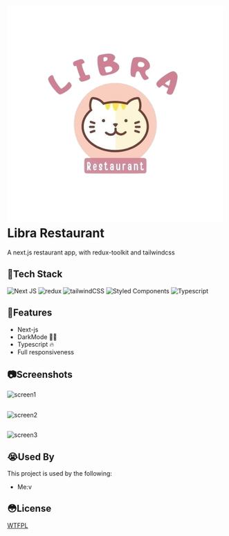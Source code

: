 

# ![alt text](https://github.com/supercoderl/Libra-Restaurant-Frontend/blob/main/public/assets/images/logo/logo-removebg-preview.png?raw=true) Libra Restaurant


A next.js restaurant app, with redux-toolkit and tailwindcss



## 🥵Tech Stack

![Next JS](https://img.shields.io/badge/Next-black?style=for-the-badge&logo=next.js&logoColor=white) ![redux](https://img.shields.io/badge/Redux-593D88?style=for-the-badge&logo=redux&logoColor=white)  ![tailwindCSS](https://img.shields.io/badge/Tailwind_CSS-38B2AC?style=for-the-badge&logo=tailwind-css&logoColor=white) ![Styled Components](https://img.shields.io/badge/styled--components-DB7093?style=for-the-badge&logo=styled-components&logoColor=white) ![Typescript](https://img.shields.io/badge/TypeScript-007ACC?style=for-the-badge&logo=typescript&logoColor=white) 

 
## 🦄Features

- Next-js
- DarkMode 🐱‍👤
- Typescript 🔥
- Full responsiveness


## 📷Screenshots


![screen1](https://user-images.githubusercontent.com/45109516/135887679-9d760f00-45da-41a7-baa7-e1ffe88f6ea0.png)



## 



![screen2](https://user-images.githubusercontent.com/45109516/135887676-5ae5a9d8-5232-4ea8-8a97-37d8855e476a.png)



## 


![screen3](https://user-images.githubusercontent.com/45109516/135887678-4f1667ce-b754-49f8-a62d-ebb6c9f888fb.png)


  
## 😭Used By

This project is used by the following:

- Me:v

  
## 😳License

[WTFPL](http://www.wtfpl.net/about/)

  
